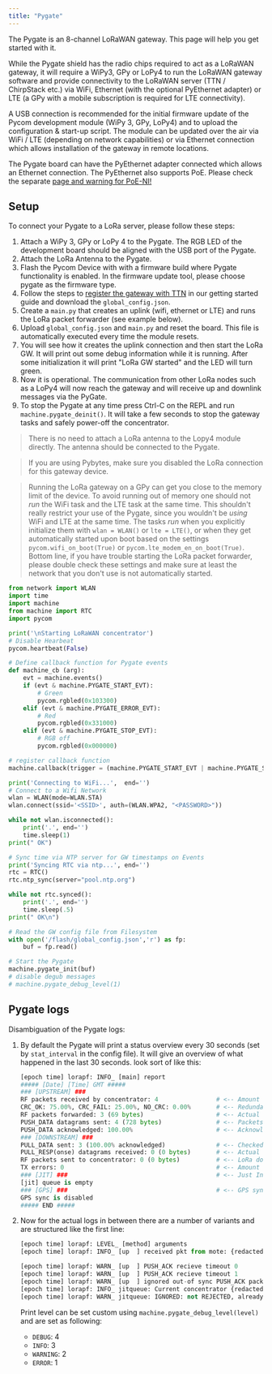 ```yaml
---
title: "Pygate"
---
```


The Pygate is an 8-channel LoRaWAN gateway. This page will help you get started with it.

While the Pygate shield has the radio chips required to act as a LoRaWAN gateway, it will require a WiPy3, GPy or LoPy4 to run the LoRaWAN gateway software and provide connectivity to the LoRaWAN server (TTN / ChirpStack etc.) via WiFi, Ethernet (with the optional PyEthernet adapter) or LTE (a GPy with a mobile subscription is required for LTE connectivity).

A USB connection is recommended for the initial firmware update of the Pycom development module (WiPy 3, GPy, LoPy4) and to upload the configuration & start-up script. The module can be updated over the air via WiFi / LTE (depending on network capabilities) or via Ethernet connection which allows installation of the gateway in remote locations.

The Pygate board can have the PyEthernet adapter connected which allows an Ethernet connection. The PyEthernet also supports PoE. Please check the separate [page and warning for PoE-NI!](/tutorials/networkprotocols/poe/)

## Setup

To connect your Pygate to a LoRa server, please follow these steps:

1. Attach a WiPy 3, GPy or LoPy 4 to the Pygate. The RGB LED of the development board should be aligned with the USB port of the Pygate.
1. Attach the LoRa Antenna to the Pygate.
1. Flash the Pycom Device with with a firmware build where Pygate functionality is enabled. In the firmware update tool, please choose pygate as the firmware type.
1. Follow the steps to [register the gateway with TTN](/gettingstarted/registration/lora/ttn/#register-a-gateway) in our getting started guide and download the `global_config.json`.
1. Create a `main.py` that creates an uplink (wifi, ethernet or LTE) and runs the LoRa packet forwarder (see example below).
1. Upload `global_config.json` and `main.py` and reset the board. This file is automatically executed every time the module resets.
1. You will see how it creates the uplink connection and then start the LoRa GW. It will print out some debug information while it is running. After some initialization it will print "LoRa GW started" and the LED will turn green.
1. Now it is operational. The communication from other LoRa nodes such as a LoPy4 will now reach the gateway and will receive up and downlink messages via the PyGate.
1. To stop the Pygate at any time press Ctrl-C on the REPL and run `machine.pygate_deinit()`. It will take a few seconds to stop the gateway tasks and safely power-off the concentrator.

> There is no need to attach a LoRa antenna to the Lopy4 module directly. The antenna should be connected to the Pygate. 

> If you are using Pybytes, make sure you disabled the LoRa connection for this gateway device.

> Running the LoRa gateway on a GPy can get you close to the memory limit of the device. To avoid running out of memory one should not *run* the WiFi task and the LTE task at the same time. This shouldn't really restrict your use of the Pygate, since you wouldn't be *using* WiFi and LTE at the same time. The tasks *run* when you explicitly initialize them with ``wlan = WLAN()`` or ``lte = LTE()``, or when they get automatically started upon boot based on the settings ``pycom.wifi_on_boot(True)`` or ``pycom.lte_modem_en_on_boot(True)``. Bottom line, if you have trouble starting the LoRa packet forwarder, please double check these settings and make sure at least the network that you don't use is not automatically started.

```python
from network import WLAN
import time
import machine
from machine import RTC
import pycom

print('\nStarting LoRaWAN concentrator')
# Disable Hearbeat
pycom.heartbeat(False)

# Define callback function for Pygate events
def machine_cb (arg):
    evt = machine.events()
    if (evt & machine.PYGATE_START_EVT):
        # Green
        pycom.rgbled(0x103300)
    elif (evt & machine.PYGATE_ERROR_EVT):
        # Red
        pycom.rgbled(0x331000)
    elif (evt & machine.PYGATE_STOP_EVT):
        # RGB off
        pycom.rgbled(0x000000)

# register callback function
machine.callback(trigger = (machine.PYGATE_START_EVT | machine.PYGATE_STOP_EVT | machine.PYGATE_ERROR_EVT), handler=machine_cb)

print('Connecting to WiFi...',  end='')
# Connect to a Wifi Network
wlan = WLAN(mode=WLAN.STA)
wlan.connect(ssid='<SSID>', auth=(WLAN.WPA2, "<PASSWORD>"))

while not wlan.isconnected():
    print('.', end='')
    time.sleep(1)
print(" OK")

# Sync time via NTP server for GW timestamps on Events
print('Syncing RTC via ntp...', end='')
rtc = RTC()
rtc.ntp_sync(server="pool.ntp.org")

while not rtc.synced():
    print('.', end='')
    time.sleep(.5)
print(" OK\n")

# Read the GW config file from Filesystem
with open('/flash/global_config.json','r') as fp:
    buf = fp.read()

# Start the Pygate
machine.pygate_init(buf)
# disable degub messages
# machine.pygate_debug_level(1)
```

## Pygate logs

Disambiguation of the Pygate logs:

1. By default the Pygate will print a status overview every 30 seconds (set by `stat_interval` in the config file). It will give an overview of what happened in the last 30 seconds. look sort of like this:

	```python
	[epoch time] lorapf: INFO_ [main] report
	##### [Date] [Time] GMT #####
	### [UPSTREAM] ###
	RF packets received by concentrator: 4                # <-- Amount of LoRa packets received from nodes
	CRC_OK: 75.00%, CRC_FAIL: 25.00%, NO_CRC: 0.00%       # <-- Redundancy check
	RF packets forwarded: 3 (69 bytes)                    # <-- Actual LoRa packets forwarded to TTN
	PUSH_DATA datagrams sent: 4 (728 bytes)               # <-- Packets forwarded to TTN (1 status update packet)
	PUSH_DATA acknowledged: 100.00%                       # <-- Acknowledgments received from TTN
	### [DOWNSTREAM] ###			
	PULL_DATA sent: 3 (100.00% acknowledged)              # <-- Checked TTN for Downlink packets this amount
	PULL_RESP(onse) datagrams received: 0 (0 bytes)       # <-- Actual downlink packets available from TTN
	RF packets sent to concentrator: 0 (0 bytes)          # <-- LoRa downlink packets actually sent out
	TX errors: 0                                          # <-- Amount of errors when sending LoRa packets to nodes, if there are any TX errors, they will be explained below
	### [JIT] ###                                         # <-- Just In Time TX scheduling
	[jit] queue is empty
	### [GPS] ###                                         # <-- GPS sync
	GPS sync is disabled
	##### END #####
	```



2. Now for the actual logs in between there are a number of variants and are structured like the first line:
	```python
	[epoch time] lorapf: LEVEL_ [method] arguments
	[epoch time] lorapf: INFO_ [up  ] received pkt from mote: {redacted}, RSSI -51.0  # <-- Properly received packet from node

	[epoch time] lorapf: WARN_ [up  ] PUSH_ACK recieve timeout 0                      # <-- No acknowledgement received from TTN
	[epoch time] lorapf: WARN_ [up  ] PUSH_ACK recieve timeout 1                      # <-- No acknowledgement received from TTN, second try
	[epoch time] lorapf: WARN_ [up  ] ignored out-of sync PUSH_ACK packet {redacted}  # <-- out of sync acknowledgement from TTN
	[epoch time] lorapf: INFO_ jitqueue: Current concentrator {redacted}              # <-- sceduled a downlink packet
	[epoch time] lorapf: WARN_ jitqueue: IGNORED: not REJECTED, already too late to send it {redacted} # <-- downlink LoRa packet received too late, but sent anyways
	```

	Print level can be set custom using `machine.pygate_debug_level(level)` and are set as following:
	* `DEBUG`: 4
	* `INFO`: 3
	* `WARNING`: 2
	* `ERROR`: 1
